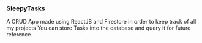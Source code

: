 ### SleepyTasks
A CRUD App made using ReactJS and Firestore in order to keep track of all my projects
You can store Tasks into the database and query it for future reference.
